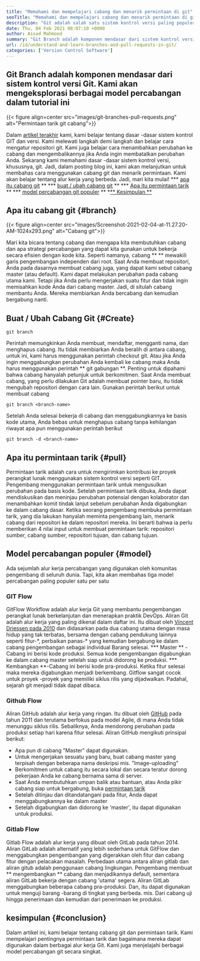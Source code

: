 ```yaml
---
title: "Memahami dan mempelajari cabang dan menarik permintaan di git" 
seoTitle: "Memahami dan mempelajari cabang dan menarik permintaan di git" 
description: "Git adalah salah satu sistem kontrol versi paling populer. Dalam articl ini akan memahami cara menggunakan cabang git dan menarik permintaan." 
date: Thu, 04 Feb 2021 08:07:10 +0000
author: Assad Mahmood
summary: "Git Branch adalah komponen mendasar dari sistem kontrol versi Git. Kami akan mengeksplorasi berbagai model percabangan dalam tutorial ini" 
url: /id/understand-and-learn-branches-and-pull-requests-in-git/
categories: ['Version Control Software']
---
```


## Git Branch adalah komponen mendasar dari sistem kontrol versi Git. Kami akan mengeksplorasi berbagai model percabangan dalam tutorial ini

{{< figure align=center src="images/git-branches-pull-requests.png" alt="Permintaan tarik git cabang">}}

Dalam [artikel terakhir][1] kami, kami belajar tentang dasar -dasar sistem kontrol GIT dan versi. Kami melewati langkah demi langkah dan belajar cara mengatur repositori git. Kami juga belajar cara menambahkan perubahan ke cabang dan mengembalikannya jika Anda ingin membatalkan perubahan Anda. Sekarang kami memahami dasar -dasar sistem kontrol versi, khususnya, git. Jadi, dalam posting blog ini, kami akan melanjutkan untuk membahas cara menggunakan cabang git dan menarik permintaan. Kami akan belajar tentang alur kerja yang berbeda. Jadi, mari kita mulai!
  *** [apa itu cabang git][2] **
  *** [buat / ubah cabang git][3] **
  *** [Apa itu permintaan tarik][4] **
  *** [model percabangan git populer][5] **
  *[** Kesimpulan **][6]

## Apa itu cabang git {#branch}

{{< figure align=center src="images/Screenshot-2021-02-04-at-11.27.20-AM-1024x293.png" alt="Cabang git">}}

Mari kita bicara tentang cabang dan mengapa kita membutuhkan cabang dan apa strategi percabangan yang dapat kita gunakan untuk bekerja secara efisien dengan kode kita. Seperti namanya, cabang ** ** mewakili garis pengembangan independen dari root.
Saat Anda membuat repositori, Anda pada dasarnya membuat cabang juga, yang dapat kami sebut cabang master (atau default). Kami dapat melakukan perubahan pada cabang utama kami. Tetapi jika Anda perlu mengerjakan suatu fitur dan tidak ingin memisahkan kode Anda dari cabang master. Jadi, di situlah cabang membantu Anda. Mereka membiarkan Anda bercabang dan kemudian bergabung nanti.

## Buat / Ubah Cabang Git {#Create}
```
git branch
```
Perintah memungkinkan Anda membuat, mendaftar, mengganti nama, dan menghapus cabang. Itu tidak membiarkan Anda beralih di antara cabang, untuk ini, kami harus menggunakan perintah checkout git. Atau jika Anda ingin menggabungkan perubahan Anda kembali ke cabang maka Anda harus menggunakan perintah ** git gabungan **.
Penting untuk dipahami bahwa cabang hanyalah petunjuk untuk berkomitmen. Saat Anda membuat cabang, yang perlu dilakukan Git adalah membuat pointer baru, itu tidak mengubah repositori dengan cara lain.
Gunakan perintah berikut untuk membuat cabang
```
git branch <branch-name>
```
Setelah Anda selesai bekerja di cabang dan menggabungkannya ke basis kode utama, Anda bebas untuk menghapus cabang tanpa kehilangan riwayat apa pun menggunakan perintah berikut
```
git branch -d <branch-name>
```

## Apa itu permintaan tarik {#pull}
Permintaan tarik adalah cara untuk mengirimkan kontribusi ke proyek perangkat lunak menggunakan sistem kontrol versi seperti GIT. Pengembang menggunakan permintaan tarik untuk mengusulkan perubahan pada basis kode. Setelah permintaan tarik dibuka, Anda dapat mendiskusikan dan meninjau perubahan potensial dengan kolaborator dan menambahkan komit tindak lanjut sebelum perubahan Anda digabungkan ke dalam cabang dasar.
Ketika seorang pengembang membuka permintaan tarik, yang dia lakukan hanyalah meminta pengembang lain, menarik cabang dari repositori ke dalam repositori mereka. Ini berarti bahwa ia perlu memberikan 4 nilai input untuk membuat permintaan tarik: repositori sumber, cabang sumber, repositori tujuan, dan cabang tujuan.

## Model percabangan populer {#model}
Ada sejumlah alur kerja percabangan yang digunakan oleh komunitas pengembang di seluruh dunia. Tapi, kita akan membahas tiga model percabangan paling populer satu per satu

### GIT Flow
GitFlow Workflow adalah alur kerja Git yang membantu pengembangan perangkat lunak berkelanjutan dan menerapkan praktik DevOps. Aliran Git adalah alur kerja yang paling dikenal dalam daftar ini. Itu dibuat oleh [Vincent Driessen pada 2010][7] dan didasarkan pada dua cabang utama dengan masa hidup yang tak terbatas, bersama dengan cabang pendukung lainnya seperti fitur-\*, perbaikan panas-\* yang kemudian bergabung ke dalam cabang pengembangan sebagai individual Barang selesai.
  *** Master ** - Cabang ini berisi kode produksi. Semua kode pengembangan digabungkan ke dalam cabang master setelah siap untuk didorong ke produksi.
  *** Kembangkan **-Cabang ini berisi kode pra-produksi. Ketika fitur selesai maka mereka digabungkan menjadi berkembang.
Gitflow sangat cocok untuk proyek -proyek yang memiliki siklus rilis yang dijadwalkan. Padahal, sejarah git menjadi tidak dapat dibaca.

### Github Flow
Aliran GitHub adalah alur kerja yang ringan. Itu dibuat oleh [GitHub][8] pada tahun 2011 dan terutama berfokus pada model Agile, di mana Anda tidak menunggu siklus rilis. Sebaliknya, Anda mendorong perubahan pada produksi setiap hari karena fitur selesai.
Aliran GitHub mengikuti prinsipal berikut:
  * Apa pun di cabang "Master" dapat digunakan.
  * Untuk mengerjakan sesuatu yang baru, buat cabang master yang terpisah dengan beberapa nama deskripsi mis. "Image-uploading"
  * Berkomitmen untuk cabang itu secara lokal dan secara teratur dorong pekerjaan Anda ke cabang bernama sama di server.
  * Saat Anda membutuhkan umpan balik atau bantuan, atau Anda pikir cabang siap untuk bergabung, buka [permintaan tarik][4]
  * Setelah ditinjau dan ditandatangani pada fitur, Anda dapat menggabungkannya ke dalam master
  * Setelah digabungkan dan didorong ke 'master', itu dapat digunakan untuk produksi.

### Gitlab Flow
Gitlab Flow adalah alur kerja yang dibuat oleh GitLab pada tahun 2014. Aliran GitLab adalah alternatif yang lebih sederhana untuk GitFlow dan menggabungkan pengembangan yang digerakkan oleh fitur dan cabang fitur dengan pelacakan masalah. Perbedaan utama antara aliran gitlab dan aliran gitub adalah penggunaan cabang lingkungan.
Pengembang membuat ** mengembangkan ** cabang dan menjadikannya default, sementara aliran GitLab bekerja dengan cabang 'utama' segera. Aliran GitLab menggabungkan beberapa cabang pra-produksi. Dan, itu dapat digunakan untuk menguji barang -barang di tingkat yang berbeda. mis. Dari cabang uji hingga penerimaan dan kemudian dari penerimaan ke produksi.

## kesimpulan {#conclusion}
Dalam artikel ini, kami belajar tentang cabang git dan permintaan tarik. Kami mempelajari pentingnya permintaan tarik dan bagaimana mereka dapat digunakan dalam berbagai alur kerja Git. Kami juga menjelajahi berbagai model percabangan git secara singkat.

  
[1]: https://blog.containerize.com/2021/01/08/guide-to-version-control-and-source-code-management-using-git/
[2]: #branch
[3]: #create
[4]: #pull
[5]: #model
[6]: #conclusion
[7]: https://nvie.com/posts/a-successful-git-branching-model/
[8]: http://scottchacon.com/2011/08/31/github-flow.html
